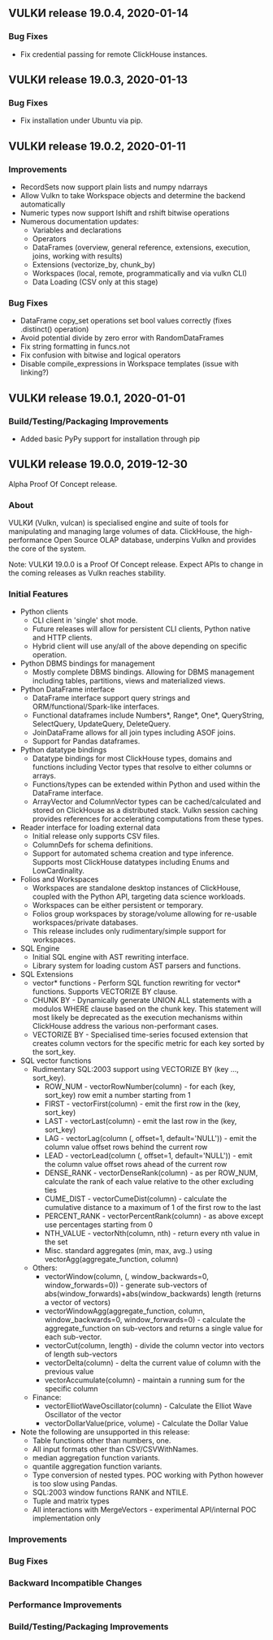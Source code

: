 ## VULKИ release 19.0.4, 2020-01-14

### Bug Fixes

- Fix credential passing for remote ClickHouse instances.

## VULKИ release 19.0.3, 2020-01-13

### Bug Fixes

- Fix installation under Ubuntu via pip.

## VULKИ release 19.0.2, 2020-01-11

### Improvements

- RecordSets now support plain lists and numpy ndarrays
- Allow Vulkn to take Workspace objects and determine the backend automatically
- Numeric types now support lshift and rshift bitwise operations
- Numerous documentation updates:
    - Variables and declarations
    - Operators
    - DataFrames (overview, general reference, extensions, execution, joins, working with results)
    - Extensions (vectorize_by, chunk_by)
    - Workspaces (local, remote, programmatically and via vulkn CLI)
    - Data Loading (CSV only at this stage)

### Bug Fixes

- DataFrame copy_set operations set bool values correctly (fixes .distinct() operation)
- Avoid potential divide by zero error with RandomDataFrames
- Fix string formatting in funcs.not
- Fix confusion with bitwise and logical operators
- Disable compile_expressions in Workspace templates (issue with linking?)

## VULKИ release 19.0.1, 2020-01-01

### Build/Testing/Packaging Improvements

* Added basic PyPy support for installation through pip

## VULKИ release 19.0.0, 2019-12-30

Alpha Proof Of Concept release.

### About

VULKИ (Vulkn, vulcan) is specialised engine and suite of tools for manipulating and managing large volumes of data. ClickHouse, the high-performance Open Source OLAP database, underpins Vulkn and provides the core of the system.

Note: VULKИ 19.0.0 is a Proof Of Concept release. Expect APIs to change in the coming releases as Vulkn reaches stability.

### Initial Features

* Python clients
    - CLI client in 'single' shot mode.
    - Future releases will allow for persistent CLI clients, Python native and HTTP clients.
    - Hybrid client will use any/all of the above depending on specific operation.
* Python DBMS bindings for management
    - Mostly complete DBMS bindings. Allowing for DBMS management including tables, partitions, views and materialized views.
* Python DataFrame interface    
    - DataFrame interface support query strings and ORM/functional/Spark-like interfaces.
    - Functional dataframes include Numbers*, Range*, One*, QueryString, SelectQuery, UpdateQuery, DeleteQuery. 
    - JoinDataFrame allows for all join types including ASOF joins.
    - Support for Pandas dataframes.
* Python datatype bindings
    - Datatype bindings for most ClickHouse types, domains and functions including Vector types that resolve to either columns or arrays.
    - Functions/types can be extended within Python and used within the DataFrame interface.
    - ArrayVector and ColumnVector types can be cached/calculated and stored on ClickHouse as a distributed stack. Vulkn session caching provides references for accelerating computations from these types.
* Reader interface for loading external data
    - Initial release only supports CSV files.
    - ColumnDefs for schema definitions.
    - Support for automated schema creation and type inference. Supports most ClickHouse datatypes including Enums and LowCardinality.
* Folios and Workspaces
    - Workspaces are standalone desktop instances of ClickHouse, coupled with the Python API, targeting data science workloads.
    - Workspaces can be either persistent or temporary.
    - Folios group workspaces by storage/volume allowing for re-usable workspaces/private databases.
    - This release includes only rudimentary/simple support for workspaces.
* SQL Engine
    - Initial SQL engine with AST rewriting interface.
    - Library system for loading custom AST parsers and functions.
* SQL Extensions
    - vector* functions - Perform SQL function rewriting for vector* functions. Supports VECTORIZE BY clause.
    - CHUNK BY - Dynamically generate UNION ALL statements with a modulos WHERE clause based on the chunk key. This statement will most likely be deprecated as the execution mechanisms within ClickHouse address the various non-performant cases.
    - VECTORIZE BY - Specialised time-series focused extension that creates column vectors for the specific metric for each key sorted by the sort_key.
* SQL vector functions
    - Rudimentary SQL:2003 support using VECTORIZE BY (key ..., sort_key).
        - ROW_NUM - vectorRowNumber(column) - for each (key, sort_key) row emit a number starting from 1
        - FIRST - vectorFirst(column) - emit the first row in the (key, sort_key)
        - LAST - vectorLast(column) - emit the last row in the (key, sort_key)
        - LAG - vectorLag(column (, offset=1, default='NULL')) - emit the column value offset rows behind the current row
        - LEAD - vectorLead(column (, offset=1, default='NULL')) - emit the column value offset rows ahead of the current row
        - DENSE_RANK - vectorDenseRank(column) - as per ROW_NUM, calculate the rank of each value relative to the other excluding ties
        - CUME_DIST - vectorCumeDist(column) - calculate the cumulative distance to a maximum of 1 of the first row to the last
        - PERCENT_RANK - vectorPercentRank(column) - as above except use percentages starting from 0
        - NTH_VALUE - vectorNth(column, nth) - return every nth value in the set
        - Misc. standard aggregates (min, max, avg..) using vectorAgg(aggregate_function, column)
    - Others:
        - vectorWindow(column, (, window_backwards=0, window_forwards=0)) - generate sub-vectors of abs(window_forwards)+abs(window_backwards) length (returns a vector of vectors)
        - vectorWindowAgg(aggregate_function, column, window_backwards=0, window_forwards=0) - calculate the aggregate_function on sub-vectors and returns a single value for each sub-vector.
        - vectorCut(column, length) - divide the column vector into vectors of length sub-vectors
        - vectorDelta(column) - delta the current value of column with the previous value
        - vectorAccumulate(column) - maintain a running sum for the specific column
    - Finance:
        - vectorElliotWaveOscillator(column) - Calculate the Elliot Wave Oscillator of the vector
        - vectorDollarValue(price, volume) - Calculate the Dollar Value
* Note the following are unsupported in this release:
    - Table functions other than numbers, one.
    - All input formats other than CSV/CSVWithNames.
    - median aggregation function variants.
    - quantile aggregation function variants.
    - Type conversion of nested types. POC working with Python however is too slow using Pandas.
    - SQL:2003 window functions RANK and NTILE.
    - Tuple and matrix types
    - All interactions with MergeVectors - experimental API/internal POC implementation only

### Improvements

### Bug Fixes

### Backward Incompatible Changes

### Performance Improvements

### Build/Testing/Packaging Improvements
